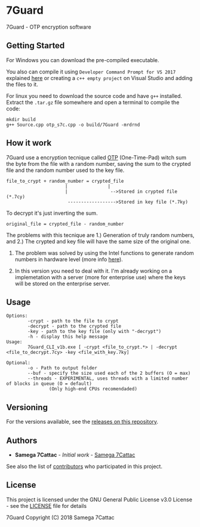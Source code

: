 # 7Guard
7Guard - OTP encryption software

## Getting Started

For Windows you can download the pre-compiled executable.

You also can compile it using `Developer Command Prompt for VS 2017` explained [here](https://docs.microsoft.com/pt-pt/cpp/build/walkthrough-compiling-a-native-cpp-program-on-the-command-line?view=vs-2017#open-a-developer-command-prompt) or creating a `c++ empty project` on Visual Studio and adding the files to it.


For linux you need to download the source code and have `g++` installed.
Extract the `.tar.gz` file somewhere and open a terminal to compile the code:

```
mkdir build
g++ Source.cpp otp_s7c.cpp -o build/7Guard -mrdrnd
```

## How it work

7Guard use a encryption tecnique called [OTP](https://en.wikipedia.org/wiki/One-time_pad) (One-Time-Pad) witch sum the byte from the file with a random number, saving the sum to the crypted file and the random number used to the key file.

```
file_to_crypt + random_number = crypted_file
                      |               |
                      |                -->Stored in crypted file (*.7cy)
                       ------------------>Stored in key file (*.7ky)
```

To decrypt it's just inverting the sum.

```
original_file = crypted_file - random_number
```

The problems with this tecnique are 1.) Generation of truly random numbers, and 2.) The crypted and key file will have the same size of the original one.

1) The problem was solved by using the Intel functions to generate random numbers in hardware level (more info [here](https://en.wikipedia.org/wiki/RdRand)).

2) In this version you need to deal with it. I'm already working on a implemetation with a server (more for enterprise use) where the keys will be stored on the enterprise server.

## Usage

```
Options:
        -crypt - path to the file to crypt
        -decrypt - path to the crypted file
        -key - path to the key file (only with "-decrypt")
        -h - display this help message
Usage:
        7Guard_CLI_v1b.exe [ -crypt <file_to_crypt.*> | -decrypt <file_to_decrypt.7cy> -key <file_with_key.7ky]

Optional:
        -o - Path to output folder
        --buf - specify the size used each of the 2 buffers (O = max)
        --threads - EXPERIMENTAL, uses threads with a limited number of blocks in queue (O = default)
                (Only high-end CPUs recomendaded)
```

## Versioning

For the versions available, see the [releases on this repository](https://github.com/Samega7Cattac/7Guard-Core/releases). 

## Authors

* **Samega 7Cattac** - *Initial work* - [Samega 7Cattac](https://github.com/Samega7Cattac)

See also the list of [contributors](https://github.com/Samega7Cattac/7Guard-Core/graphs/contributors) who participated in this project.

## License

This project is licensed under the GNU General Public License v3.0 License - see the [LICENSE](LICENSE) file for details


7Guard Copyright (C) 2018 Samega 7Cattac
